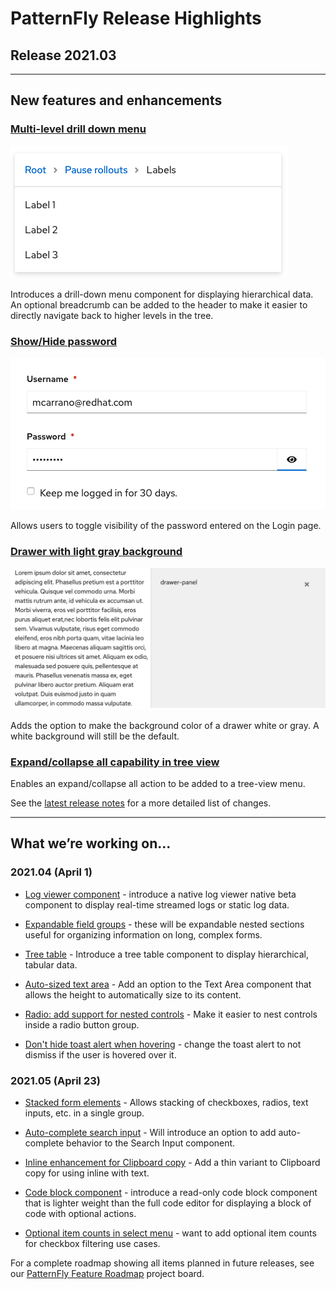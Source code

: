 # PatternFly Release Highlights
## Release 2021.03
----------------------------------------------------------
## New features and enhancements

### [Multi-level drill down menu](https://www.patternfly.org/v4/components/menu#with-drilldown)

![menu with drilldown](./img/drill-down.png)

Introduces a drill-down menu component for displaying hierarchical data. An optional breadcrumb can be added to the header to make it easier to directly navigate back to higher levels in the tree.

### [Show/Hide password](https://www.patternfly.org/v4/components/login-page#showhide-password)

![login with show password](./img/show-hide-password.png)

Allows users to toggle visibility of the password entered on the Login page.

### [Drawer with light gray background](https://www.patternfly.org/v4/components/drawer#panel-with-light-200-background)

![drawer with gray background](./img/gray-drawer.png)

Adds the option to make the background color of a drawer white or gray. A white background will still be the default.

### [Expand/collapse all capability in tree view](https://www.patternfly.org/v4/components/tree-view)

Enables an expand/collapse all action to be added to a tree-view menu.

See the [latest release notes](https://www.patternfly.org/v4/developer-resources/release-notes) for a more detailed list of changes.

-----------------------------------------------------------------------------

## What we’re working on...

### 2021.04 (April 1)

* [Log viewer component](https://github.com/patternfly/patternfly-react/issues/5341) - introduce a native log viewer native beta component to display real-time streamed logs or static log data.

* [Expandable field groups](https://github.com/patternfly/patternfly-react/issues/5023) - these will be expandable nested sections useful for organizing information on long, complex forms.

* [Tree table](https://github.com/patternfly/patternfly-react/issues/5016) - Introduce a tree table component to display hierarchical, tabular data.

* [Auto-sized text area](https://github.com/patternfly/patternfly-react/issues/5497) - Add an option to the Text Area component that allows the height to automatically size to its content.

* [Radio: add support for nested controls](https://github.com/patternfly/patternfly-react/issues/5519) - Make it easier to nest controls inside a radio button group.

* [Don't hide toast alert when hovering](https://github.com/patternfly/patternfly-react/issues/5489) - change the toast alert to not dismiss if the user is hovered over it.

### 2021.05 (April 23)

* [Stacked form elements](https://github.com/patternfly/patternfly-react/issues/5286) - Allows stacking of checkboxes, radios, text inputs, etc. in a single group.

* [Auto-complete search input](https://github.com/patternfly/patternfly-react/issues/5499) - Will introduce an option to add auto-complete behavior to the Search Input component.

* [Inline enhancement for Clipboard copy](https://github.com/patternfly/patternfly/issues/3906) - Add a thin variant to Clipboard copy for using inline with text.

* [Code block component](https://github.com/patternfly/patternfly/issues/3907) - introduce a read-only code block component that is lighter weight than the full code editor for displaying a block of code with optional actions.

* [Optional item counts in select menu](https://github.com/patternfly/patternfly/issues/3902) - want to add optional item counts for checkbox filtering use cases.

For a complete roadmap showing all items planned in future releases, see our [PatternFly Feature Roadmap](https://github.com/orgs/patternfly/projects/4?fullscreen=true) project board.
